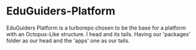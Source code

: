 # EduGuiders-Platform

EduGuiders Platform is a turborepo chosen to be the base for a platform with an Octopus-Like structure.
I head and its tails. Having our 'packages' folder as our head and the 'apps' one as our tails.


